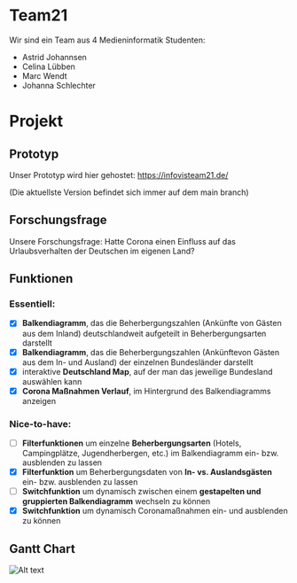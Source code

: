 # Team21
Wir sind ein Team aus 4 Medieninformatik Studenten:

- Astrid Johannsen
- Celina Lübben
- Marc Wendt
- Johanna Schlechter

# Projekt

## Prototyp
Unser Prototyp wird hier gehostet: https://infovisteam21.de/

(Die aktuellste Version befindet sich immer auf dem main branch)

## Forschungsfrage
Unsere Forschungsfrage: Hatte Corona einen Einfluss auf das Urlaubsverhalten der Deutschen im eigenen Land?

## Funktionen
### Essentiell:
- [x] **Balkendiagramm**, das die Beherbergungszahlen (Ankünfte von Gästen aus dem Inland) deutschlandweit aufgeteilt in Beherbergungsarten darstellt
- [x] **Balkendiagramm**, das die Beherbergungszahlen (Ankünftevon Gästen aus dem In- und Ausland) der einzelnen Bundesländer darstellt
- [x] interaktive **Deutschland Map**, auf der man das jeweilige Bundesland auswählen kann
- [x] **Corona Maßnahmen Verlauf**, im Hintergrund des Balkendiagramms anzeigen

### Nice-to-have:
- [ ] **Filterfunktionen** um einzelne **Beherbergungsarten** (Hotels, Campingplätze, Jugendherbergen, etc.) im Balkendiagramm ein- bzw. ausblenden zu lassen
- [x] **Filterfunktion** um Beherbergungsdaten von **In- vs. Auslandsgästen** ein- bzw. ausblenden zu lassen
- [ ] **Switchfunktion** um dynamisch zwischen einem **gestapelten und gruppierten Balkendiagramm** wechseln zu können
- [x] **Switchfunktion** um dynamisch Coronamaßnahmen ein- und ausblenden zu können
## Gantt Chart
![Alt text](./Gantt_Chart_update.jpg?raw=true)

